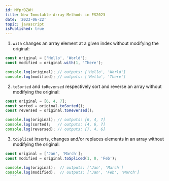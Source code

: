 ```yaml
---
id: MfprBZWH
title: New Immutable Array Methods in ES2023
date: '2023-06-22'
topic: javascript
isPublished: true
---
```

1. `with` changes an array element at a given index without modifying the original:
  ```javascript showLineNumbers
  const original = ['Hello', 'World'];
  const modified = original.with(1, 'There');

  console.log(original); // outputs: ['Hello', 'World']
  console.log(modified); // outputs: ['Hello', 'There']
  ```

2. `toSorted` and `toReversed` respectively sort and reverse an array without modifying the original:
  ```javascript showLineNumbers
  const original = [6, 4, 7];
  const sorted = original.toSorted();
  const reversed = original.toReversed();

  console.log(original); // outputs: [6, 4, 7]
  console.log(sorted);   // outputs: [4, 6, 7]
  console.log(reversed); // outputs: [7, 4, 6]
  ```

3. `toSpliced` inserts, changes and/or replaces elements in an array without modifying the original:
  ```javascript showLineNumbers
  const original = ['Jan', 'March'];
  const modified = original.toSpliced(1, 0, 'Feb');

  console.log(original);  // outputs: ['Jan', 'March']
  console.log(modified);  // outputs: ['Jan', 'Feb', 'March']
    ```
